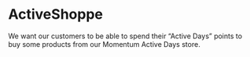 # ActiveShoppe
We want our customers to be able to spend their “Active Days” points to buy some products from our Momentum Active Days store.
